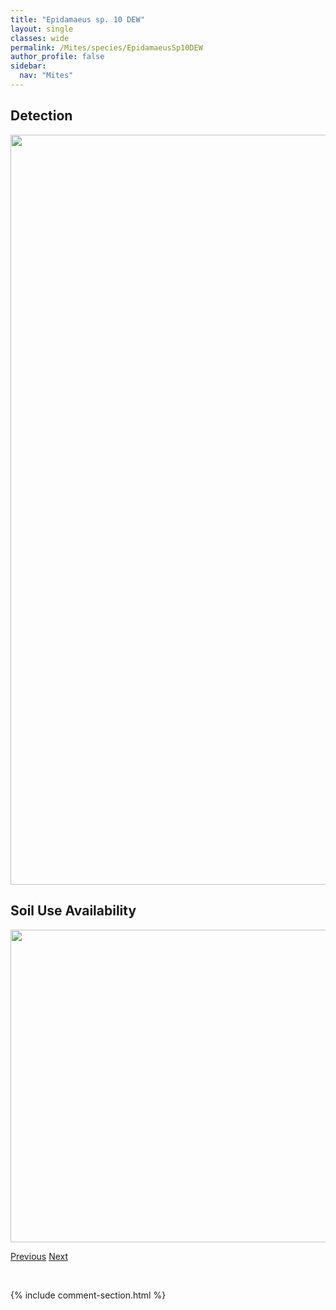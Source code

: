 ```yaml
---
title: "Epidamaeus sp. 10 DEW"
layout: single
classes: wide
permalink: /Mites/species/EpidamaeusSp10DEW
author_profile: false
sidebar:
  nav: "Mites"
---
```


<h2>Detection</h2>

<a href="https://drive.google.com/uc?export=view&id=1R9erSq5e4-FQnMmQWNwoftnMOEQ-l4b3">
<img src="https://drive.google.com/uc?export=view&id=1R9erSq5e4-FQnMmQWNwoftnMOEQ-l4b3" height = "1200" width = "800">
</a>


<h2>Soil Use Availability</h2>

<a href="https://drive.google.com/uc?export=view&id=1pt1o1wtUkQ2tgQzOzx-ZIw5hKBKfhJyU">
<img src="https://drive.google.com/uc?export=view&id=1pt1o1wtUkQ2tgQzOzx-ZIw5hKBKfhJyU" height = "500" width = "1000">
</a>


<a href="/DevelopmentWebsite/Mites/species/EpidamaeusSp1DEW" class="pagination--pager" title="Epidamaeus sp. 1 DEW">Previous</a> <a href="/DevelopmentWebsite/Mites/species/EpidamaeusSp11DEW" class="pagination--pager" title="Epidamaeus sp. 11 DEW">Next</a>

<p>&nbsp;</p>

{% include comment-section.html %}
